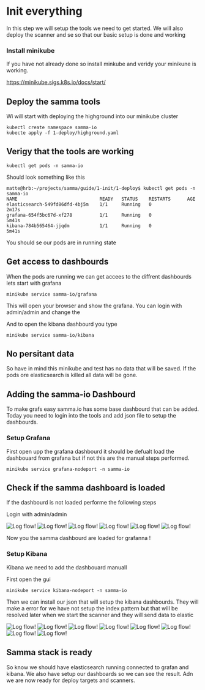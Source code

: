# Init everything 


In this step we will setup the tools we need to get started.
We will also deploy the scanner and se so that our basic setup is done and working 


### Install minikube
If you have not already done so install minkube and veridy your minikune is working.



https://minikube.sigs.k8s.io/docs/start/


## Deploy the samma tools
Wi will start with deploying the highground into our minikube cluster


```
kubectl create namespace samma-io
kubecte apply -f 1-deploy/highground.yaml
```


## Verigy that the tools are working

```
kubectl get pods -n samma-io
```
Should look something like this

```
matte@hrb:~/projects/samma/guide/1-init/1-deploy$ kubectl get pods -n samma-io
NAME                              READY   STATUS    RESTARTS      AGE
elasticsearch-549fd86dfd-4bj5m    1/1     Running   0             2m17s
grafana-654f5bc67d-xf278          1/1     Running   0             5m41s
kibana-784b565464-jjqdm           1/1     Running   0             5m41s
```

You should se our pods are in running state


## Get access to dashbourds
When the pods are running we can get accees to the diffrent dashbourds lets start with grafana


```
minikube service samma-io/grafana
```
This will open your browser and show the grafana. You can login with admin/admin and change the 

And to open the kibana dashbourd you type



```
minikube service samma-io/kibana
```


## No persitant data
So have in mind this minikube and test has no data that will be saved. If the pods ore elasticsearch is killed all data will be gone.


## Adding the samma-io Dashbourd
To make grafs easy samma.io has some base dashbourd that can be added. Today you need to login into the tools and add json file to setup the dashbourds.


### Setup Grafana

First open upp the grafana dashbourd it should be defualt load the dashbouard from grafana but if not this are the manual steps performed.

```
minikube service grafana-nodeport -n samma-io
```

## Check if the samma dashboard is loaded

If the dashbourd is not loaded performe the following steps

Login with admin/admin 

![Log flow!](assets/grafana_login.png)
![Log flow!](assets/grafana_import.png)
![Log flow!](assets/grafana_paste.png)
![Log flow!](assets/grafana_pickfile.png)
![Log flow!](assets/grafana_load.png)
![Log flow!](assets/grafana_samma.png)


Now you the samma dashbourd are loaded for grafanna !


### Setup Kibana

Kibana we need to add the dashbouard manuall

First open the gui
```
minikube service kibana-nodeport -n samma-io
```

Then we can install our json that will setup the kibana dashbourds. They will make a error for we have not setup the index pattern but that will be resolved later when we start the scanner and they will send data to elastic

![Log flow!](assets/kibana1.png)
![Log flow!](assets/kibana2.png)
![Log flow!](assets/kibana3.png)
![Log flow!](assets/kibana4.png)
![Log flow!](assets/kibana5.png)
![Log flow!](assets/kibana6.png)
![Log flow!](assets/kibana7.png)
![Log flow!](assets/kibana8.png)



## Samma stack is ready

So know we should have elasticsearch running connected to grafan and kibana. We also have setup our dashboards so we can see the result.
Adn we are now ready for deploy targets and scanners.



